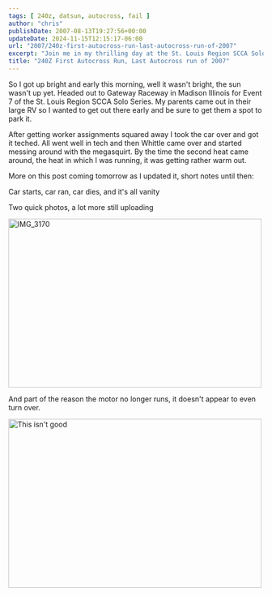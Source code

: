 ```yaml
---
tags: [ 240z, datsun, autocross, fail ]
author: "chris"
publishDate: 2007-08-13T19:27:56+00:00
updateDate: 2024-11-15T12:15:17-06:00
url: "2007/240z-first-autocross-run-last-autocross-run-of-2007"
excerpt: "Join me in my thrilling day at the St. Louis Region SCCA Solo Series Event 7 with car troubles, a heating race and more, !!"
title: "240Z First Autocross Run, Last Autocross run of 2007"
---
```


So I got up bright and early this morning, well it wasn't bright, the sun wasn't up yet. Headed out to Gateway Raceway in Madison Illinois for Event 7 of the St. Louis Region SCCA Solo Series. My parents came out in their large 
RV so I wanted to get out there early and be sure to get them a spot to park it.

After getting worker assignments squared away I took the car over and got it teched. All went well in tech and then Whittle came over and started messing around with the megasquirt. By the time the second heat came around, the heat in which I was running, it was getting rather warm out.

More on this post coming tomorrow as I updated it, short notes until then:

Car starts, car ran, car dies, and it's all vanity

Two quick photos, a lot more still uploading

<img height="333" alt="IMG_3170" src="https://farm2.static.flickr.com/1161/1100604624_2d15cd212e.jpg?v=0" width="500" />

And part of the reason the motor no longer runs, it doesn't appear to even turn over.

<img height="333" alt="This isn't good" src="https://farm2.static.flickr.com/1201/1099418479_1f547da43b.jpg?v=0" width="500" />
